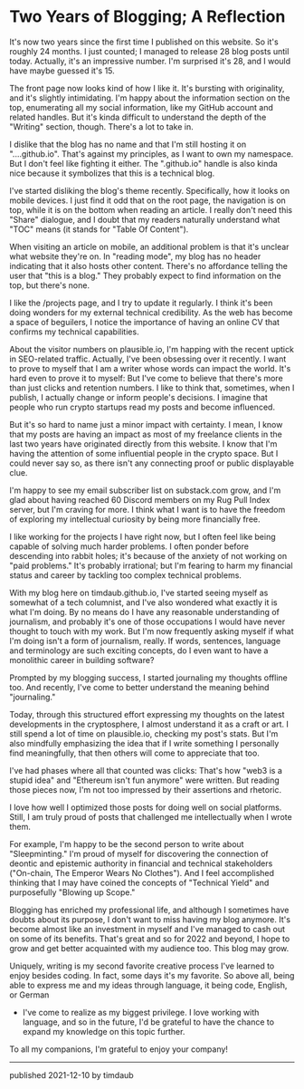 # Two Years of Blogging; A Reflection

It's now two years since the first time I published on this website. So it's
roughly 24 months. I just counted; I managed to release 28 blog posts until
today. Actually, it's an impressive number. I'm surprised it's 28, and I would
have maybe guessed it's 15.

The front page now looks kind of how I like it. It's bursting with originality,
and it's slightly intimidating. I'm happy about the information section on the
top, enumerating all my social information, like my GitHub account and related
handles. But it's kinda difficult to understand the depth of the "Writing"
section, though. There's a lot to take in.

I dislike that the blog has no name and that I'm still hosting it on
"....github.io". That's against my principles, as I want to own my namespace.
But I don't feel like fighting it either. The ".github.io" handle is also kinda
nice because it symbolizes that this is a technical blog.

I've started disliking the blog's theme recently. Specifically, how it looks on
mobile devices. I just find it odd that on the root page, the navigation is on
top, while it is on the bottom when reading an article. I really don't need
this "Share" dialogue, and I doubt that my readers naturally understand what
"TOC" means (it stands for "Table Of Content").

When visiting an article on mobile, an additional problem is that it's unclear
what website they're on. In "reading mode", my blog has no header indicating
that it also hosts other content. There's no affordance telling the user that
"this is a blog." They probably expect to find information on the top, but
there's none.

I like the /projects page, and I try to update it regularly. I think it's been
doing wonders for my external technical credibility. As the web has become a
space of beguilers, I notice the importance of having an online CV that
confirms my technical capabilities.

About the visitor numbers on plausible.io, I'm happing with the recent uptick
in SEO-related traffic. Actually, I've been obsessing over it recently. I want
to prove to myself that I am a writer whose words can impact the world. It's
hard even to prove it to myself: But I've come to believe that there's more
than just clicks and retention numbers. I like to think that, sometimes, when I
publish, I actually change or inform people's decisions. I imagine that people
who run crypto startups read my posts and become influenced.

But it's so hard to name just a minor impact with certainty. I mean, I know
that my posts are having an impact as most of my freelance clients in the last
two years have originated directly from this website. I know that I'm having
the attention of some influential people in the crypto space. But I could never
say so, as there isn't any connecting proof or public displayable clue.

I'm happy to see my email subscriber list on substack.com grow, and I'm glad
about having reached 60 Discord members on my Rug Pull Index server, but I'm
craving for more. I think what I want is to have the freedom of exploring my
intellectual curiosity by being more financially free.

I like working for the projects I have right now, but I often feel like being
capable of solving much harder problems. I often ponder before descending into
rabbit holes; it's because of the anxiety of not working on "paid problems."
It's probably irrational; but I'm fearing to harm my financial status and
career by tackling too complex technical problems.

With my blog here on timdaub.github.io, I've started seeing myself as somewhat
of a tech columnist, and I've also wondered what exactly it is what I'm doing.
By no means do I have any reasonable understanding of journalism, and probably
it's one of those occupations I would have never thought to touch with my work.
But I'm now frequently asking myself if what I'm doing isn't a form of
journalism, really. If words, sentences, language and terminology are such
exciting concepts, do I even want to have a monolithic career in building
software?

Prompted by my blogging success, I started journaling my thoughts offline too.
And recently, I've come to better understand the meaning behind "journaling."

Today, through this structured effort expressing my thoughts on the latest
developments in the cryptosphere, I almost understand it as a craft or art. I
still spend a lot of time on plausible.io, checking my post's stats. But I'm
also mindfully emphasizing the idea that if I write something I personally find
meaningfully, that then others will come to appreciate that too.

I've had phases where all that counted was clicks: That's how "web3 is a stupid
idea" and "Ethereum isn't fun anymore" were written. But reading those pieces
now, I'm not too impressed by their assertions and rhetoric.

I love how well I optimized those posts for doing well on social platforms.
Still, I am truly proud of posts that challenged me intellectually when I wrote
them.

For example, I'm happy to be the second person to write about "Sleepminting."
I'm proud of myself for discovering the connection of deontic and epistemic
authority in financial and technical stakeholders ("On-chain, The Emperor Wears
No Clothes"). And I feel accomplished thinking that I may have coined the
concepts of "Technical Yield" and purposefully "Blowing up Scope."

Blogging has enriched my professional life, and although I sometimes have
doubts about its purpose, I don't want to miss having my blog anymore. It's
become almost like an investment in myself and I've managed to cash out on some
of its benefits. That's great and so for 2022 and beyond, I hope to grow and
get better acquainted with my audience too. This blog may grow.

Uniquely, writing is my second favorite creative process I've learned to enjoy
besides coding. In fact, some days it's my favorite. So above all, being able
to express me and my ideas through language, it being code, English, or German

- I've come to realize as my biggest privilege. I love working with language,
  and so in the future, I'd be grateful to have the chance to expand my knowledge
  on this topic further.

To all my companions, I'm grateful to enjoy your company!

---

published 2021-12-10 by timdaub
